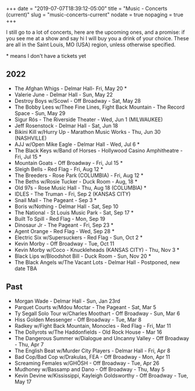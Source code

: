 +++
date = "2019-07-07T18:39:12-05:00"
title = "Music - Concerts (current)"
slug = "music-concerts-current"
nodate = true
nopaging = true
+++

I still go to a lot of concerts, here are the upcoming ones, and a promise: if you see me at a show and say hi I will buy you a drink of your choice. These are all in the Saint Louis, MO (USA) region, unless otherwise specified. 

\* means I don't have a tickets yet

## 2022

* The Afghan Whigs - Delmar Hall- Fri, May 20 *
* Valerie June - Delmar Hall - Sun, May 22
* Destroy Boys w/Scowl - Off Broadway - Sat, May 28 
* The Bobby Lees w/Thee Fine Lines, Fight Back Mountain - The Record Space - Sun, May 29
* Sigur Rós - The Riverside Theater - Wed, Jun 1 (MILWAUKEE)
* Jeff Rosenstock - Delmar Hall - Sat, Jun 18
* Bikini Kill w/Hurry Up - Marathon Music Works - Thu, Jun 30 (NASHVILLE)
* AJJ w/Open Mike Eagle - Delmar Hall - Wed, Jul 6 *
* The Black Keys w/Band of Horses - Hollywood Casino Amphitheatre - Fri, Jul 15 *
* Mountain Goats - Off Broadway - Fri, Jul 15 *
* Sleigh Bells - Red Flag - Fri, Aug 12 *
* The Breeders - Rose Park (COLUMBIA) - Fri, Aug 12 *
* The Beths w/Rosie Tucker - Duck Room - Aug, 18 *
* Old 97s - Rose Music Hall - Thu, Aug 18 (COLUMBIA) *
* IDLES - The Truman - Fri, Sep 2 (KANSAS CITY)
* Snail Mail - The Pageant - Sep 3 *
* Boris w/Nothing - Delmar Hall - Sat, Sep 10
* The National - St Louis Music Park - Sat, Sep 17 *
* Built To Spill - Red Flag - Mon, Sep 19
* Dinosaur Jr - The Pageant - Fri, Sep 23 *
* Agent Orange - Red Flag - Wed, Sep 28 *
* Electric Six w/Supersuckers - Red Flag - Sun, Oct 2 *
* Kevin Morby - Off Broadway - Tue, Oct 11
* Kevin Morby w/Coco - Knuckleheads (KANSAS CITY) - Thu, Nov 3 *
* Black Lips w/Bloodshot Bill - Duck Room - Sun, Nov 20 *
* The Black Angels w/The Vacant Lots - Delmar Hall - Postponed, new date TBA

## Past 

* Morgan Wade - Delmar Hall - Sun, Jan 23rd
* Parquet Courts w/Mdou Moctar - The Pageant - Sat, Mar 5
* Ty Segall Solo Tour w/Charles Moothart - Off Broadway - Sun, Mar 6
* Hiss Golden Messenger - Off Broadway - Tue, Mar 8
* Radkey w/Fight Back Mountain, Monocles - Red Flag - Fri, Mar 11
* The Dollyrots w/The Haddonfields - Old Rock House - Mar 16
* The Dangerous Summer w/Dialogue and Uncanny Valley - Off Broadway - Thu, Apr 7
* The English Beat w/Murder City Players - Delmar Hall - Fri, Apr 8
* Bad Cop/Bad Cop w/Drakulas, FEA - Off Broadway - Mon, Apr 11
* Screaming Females w/GHÖSH - Off Broadway - Tue, Apr 26
* Mudhoney w/Bassamp and Dano - Off Broadway - Thu, May 5
* Kevin Devine w/Kississippi, Kayleigh Goldsworthy - Off Broadway - Tue, May 17 
